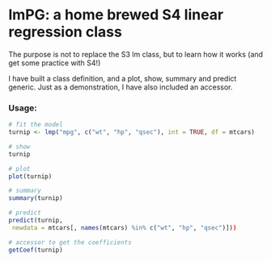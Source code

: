 # lmPG: a home brewed S4 linear regression class

The purpose is not to replace the S3 lm class, but to learn how it works (and
get some practice with S4!)

I have built a class definition, and a plot, show, summary and predict generic.
Just as a demonstration, I have also included an accessor.

### Usage:

```R
# fit the model
turnip <- lmp("mpg", c("wt", "hp", "qsec"), int = TRUE, df = mtcars)

# show
turnip

# plot
plot(turnip)

# summary
summary(turnip)

# predict
predict(turnip,
 newdata = mtcars[, names(mtcars) %in% c("wt", "hp", "qsec")]))

# accessor to get the coefficients
getCoef(turnip)
```
